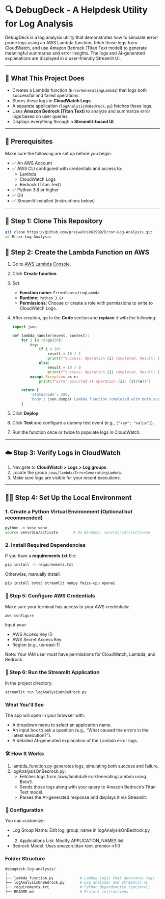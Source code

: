 # 🔍 DebugDeck - A Helpdesk Utility for Log Analysis

DebugDeck is a log analysis utility that demonstrates how to simulate error-prone logs using an AWS Lambda function, fetch those logs from CloudWatch, and use Amazon Bedrock (Titan Text model) to generate meaningful summaries and error insights. The logs and AI-generated explanations are displayed in a user-friendly Streamlit UI.

---

## 🧠 What This Project Does

- Creates a Lambda function (`ErrorGeneratingLambda`) that logs both successful and failed operations.
- Stores these logs in **CloudWatch Logs**.
- A separate application (`logAnalysisOnBedrock.py`) fetches these logs.
- Uses **Amazon Bedrock (Titan Text)** to analyze and summarize error logs based on user queries.
- Displays everything through a **Streamlit-based UI**.

---

## 🧾 Prerequisites

Make sure the following are set up before you begin:

- ✅ An AWS Account
- ✅ AWS CLI configured with credentials and access to:
  - Lambda
  - CloudWatch Logs
  - Bedrock (Titan Text)
- ✅ Python 3.8 or higher
- ✅ Git
- ✅ Streamlit installed (instructions below)

---

## 🚀 Step 1: Clone This Repository

```bash
git clone https://github.com/prajwalns061999/Error-Log-Analysis.git
cd Error-Log-Analysis
```

## 📂 Step 2: Create the Lambda Function on AWS

1. Go to [AWS Lambda Console](https://console.aws.amazon.com/lambda).
2. Click **Create function**.
3. Set:
   - **Function name**: `ErrorGeneratingLambda`
   - **Runtime**: `Python 3.8+`
   - **Permissions**: Choose or create a role with permissions to write to CloudWatch Logs.
4. After creation, go to the **Code** section and **replace** it with the following:

    ```python
    import json

    def lambda_handler(event, context):
        for i in range(20):
            try:
                if i < 10:
                    result = 10 / 2
                    print(f"Success: Operation {i} completed. Result: {result}")
                else:
                    result = 10 / 0
                    print(f"Success: Operation {i} completed. Result: {result}")
            except Exception as e:
                print(f"Error occurred at operation {i}: {str(e)}")

        return {
            'statusCode': 200,
            'body': json.dumps('Lambda function completed with both success and errors')
        }
    ```

5. Click **Deploy**.
6. Click **Test** and configure a dummy test event (e.g., `{"key": "value"}`).
7. Run the function once or twice to populate logs in CloudWatch.

---

## ☁️ Step 3: Verify Logs in CloudWatch

1. Navigate to **CloudWatch > Logs > Log groups**.
2. Locate the group `/aws/lambda/ErrorGeneratingLambda`.
3. Make sure logs are visible for your recent executions.

---

## 🧑‍💻 Step 4: Set Up the Local Environment

### 1. Create a Python Virtual Environment (Optional but recommended)

```bash
python -m venv venv
source venv/bin/activate       # On Windows: venv\Scripts\activate
```

### 2. Install Required Dependencies
If you have a **requirements.txt** file:
```bash
pip install -r requirements.txt
```
Otherwise, manually install:
```bash
pip install boto3 streamlit numpy faiss-cpu openai
```

### 🔐 Step 5: Configure AWS Credentials
Make sure your terminal has access to your AWS credentials:
```bash
aws configure
```
Input your:
 - AWS Access Key ID
 - AWS Secret Access Key
 - Region (e.g., us-east-1)

Note: Your IAM user must have permissions for CloudWatch, Lambda, and Bedrock.

### 🧪 Step 6: Run the Streamlit Application
In the project directory:
```bash
streamlit run logAnalysisOnBedrock.py
```

###  What You'll See
The app will open in your browser with:
 - A dropdown menu to select an application name.
 - An input box to ask a question (e.g., “What caused the errors in the latest execution?”).
 - A detailed AI-generated explanation of the Lambda error logs.

### 🛠️ How It Works
1. lambda_function.py generates logs, simulating both success and failure.
2. logAnalysisOnBedrock.py:
   - Fetches logs from /aws/lambda/ErrorGeneratingLambda using Boto3.
   - Sends those logs along with your query to Amazon Bedrock’s Titan Text model.
   - Parses the AI-generated response and displays it via Streamlit.

### 🔧 Configuration
You can customize:
   - Log Group Name: Edit log_group_name in logAnalysisOnBedrock.py
   - 2. Applications List: Modify APPLICATION_NAMES list
   - Bedrock Model: Uses amazon.titan-text-premier-v1:0

### Folder Structure
```bash
debugdeck-log-analysis/
│
├── lambda_function.py            # Lambda logic that generates logs
├── logAnalysisOnBedrock.py       # Log analyzer and Streamlit UI
├── requirements.txt              # Python dependencies (optional)
├── README.md                     # Project instructions
```
